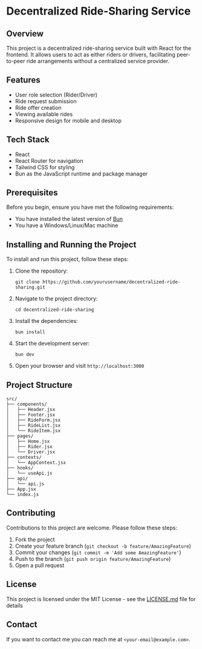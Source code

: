 # Decentralized Ride-Sharing Service

## Overview

This project is a decentralized ride-sharing service built with React for the frontend. It allows users to act as either riders or drivers, facilitating peer-to-peer ride arrangements without a centralized service provider.

## Features

- User role selection (Rider/Driver)
- Ride request submission
- Ride offer creation
- Viewing available rides
- Responsive design for mobile and desktop

## Tech Stack

- React
- React Router for navigation
- Tailwind CSS for styling
- Bun as the JavaScript runtime and package manager

## Prerequisites

Before you begin, ensure you have met the following requirements:

- You have installed the latest version of [Bun](https://bun.sh/)
- You have a Windows/Linux/Mac machine

## Installing and Running the Project

To install and run this project, follow these steps:

1. Clone the repository:
   ```
   git clone https://github.com/yourusername/decentralized-ride-sharing.git
   ```

2. Navigate to the project directory:
   ```
   cd decentralized-ride-sharing
   ```

3. Install the dependencies:
   ```
   bun install
   ```

4. Start the development server:
   ```
   bun dev
   ```

5. Open your browser and visit `http://localhost:3000`

## Project Structure

```
src/
├── components/
│   ├── Header.jsx
│   ├── Footer.jsx
│   ├── RideForm.jsx
│   ├── RideList.jsx
│   └── RideItem.jsx
├── pages/
│   ├── Home.jsx
│   ├── Rider.jsx
│   └── Driver.jsx
├── contexts/
│   └── AppContext.jsx
├── hooks/
│   └── useApi.js
├── api/
│   └── api.js
├── App.jsx
└── index.js
```

## Contributing

Contributions to this project are welcome. Please follow these steps:

1. Fork the project
2. Create your feature branch (`git checkout -b feature/AmazingFeature`)
3. Commit your changes (`git commit -m 'Add some AmazingFeature'`)
4. Push to the branch (`git push origin feature/AmazingFeature`)
5. Open a pull request

## License

This project is licensed under the MIT License - see the [LICENSE.md](LICENSE.md) file for details

## Contact

If you want to contact me you can reach me at `<your-email@example.com>`.
